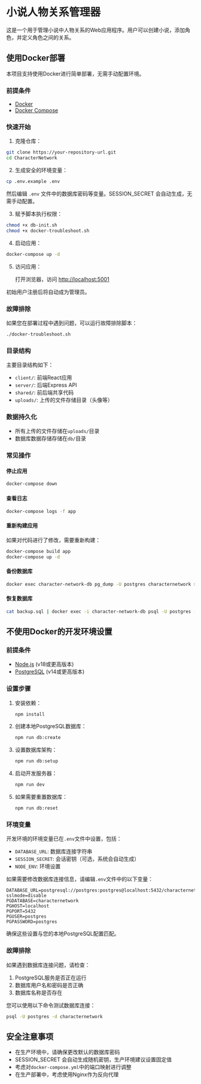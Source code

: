 # 小说人物关系管理器

这是一个用于管理小说中人物关系的Web应用程序。用户可以创建小说，添加角色，并定义角色之间的关系。

## 使用Docker部署

本项目支持使用Docker进行简单部署，无需手动配置环境。

### 前提条件

- [Docker](https://www.docker.com/get-started)
- [Docker Compose](https://docs.docker.com/compose/install/)

### 快速开始

1. 克隆仓库：

```bash
git clone https://your-repository-url.git
cd CharacterNetwork
```

2. 生成安全的环境变量：

```bash
cp .env.example .env
```

然后编辑 `.env` 文件中的数据库密码等变量。SESSION_SECRET 会自动生成，无需手动配置。

3. 赋予脚本执行权限：

```bash
chmod +x db-init.sh
chmod +x docker-troubleshoot.sh
```

4. 启动应用：

```bash
docker-compose up -d
```

5. 访问应用：

   打开浏览器，访问 [http://localhost:5001](http://localhost:5001)

初始用户注册后将自动成为管理员。

### 故障排除

如果您在部署过程中遇到问题，可以运行故障排除脚本：

```bash
./docker-troubleshoot.sh
```

### 目录结构

主要目录结构如下：

- `client/`: 前端React应用
- `server/`: 后端Express API
- `shared/`: 前后端共享代码
- `uploads/`: 上传的文件存储目录（头像等）

### 数据持久化

- 所有上传的文件存储在`uploads/`目录
- 数据库数据存储存储在`db/`目录

### 常见操作

#### 停止应用

```bash
docker-compose down
```

#### 查看日志

```bash
docker-compose logs -f app
```

#### 重新构建应用

如果对代码进行了修改，需要重新构建：

```bash
docker-compose build app
docker-compose up -d
```

#### 备份数据库

```bash
docker exec character-network-db pg_dump -U postgres characternetwork > backup.sql
```

#### 恢复数据库

```bash
cat backup.sql | docker exec -i character-network-db psql -U postgres -d characternetwork
```

## 不使用Docker的开发环境设置

### 前提条件

- [Node.js](https://nodejs.org/) (v18或更高版本)
- [PostgreSQL](https://www.postgresql.org/download/) (v14或更高版本)

### 设置步骤

1. 安装依赖：
   ```bash
   npm install
   ```

2. 创建本地PostgreSQL数据库：
   ```bash
   npm run db:create
   ```

3. 设置数据库架构：
   ```bash
   npm run db:setup
   ```

4. 启动开发服务器：
   ```bash
   npm run dev
   ```

5. 如果需要重置数据库：
   ```bash
   npm run db:reset
   ```

### 环境变量

开发环境的环境变量已在`.env`文件中设置，包括：

- `DATABASE_URL`: 数据库连接字符串
- `SESSION_SECRET`: 会话密钥（可选，系统会自动生成）
- `NODE_ENV`: 环境设置

如果需要修改数据库连接信息，请编辑`.env`文件中的以下变量：

```
DATABASE_URL=postgresql://postgres:postgres@localhost:5432/characternetwork?sslmode=disable
PGDATABASE=characternetwork
PGHOST=localhost
PGPORT=5432
PGUSER=postgres
PGPASSWORD=postgres
```

确保这些设置与您的本地PostgreSQL配置匹配。

### 故障排除

如果遇到数据库连接问题，请检查：

1. PostgreSQL服务是否正在运行
2. 数据库用户名和密码是否正确
3. 数据库名称是否存在

您可以使用以下命令测试数据库连接：

```bash
psql -U postgres -d characternetwork
```

## 安全注意事项

- 在生产环境中，请确保更改默认的数据库密码
- SESSION_SECRET 会自动生成随机密钥，生产环境建议设置固定值
- 考虑对`docker-compose.yml`中的端口映射进行调整
- 在生产部署中，考虑使用Nginx作为反向代理